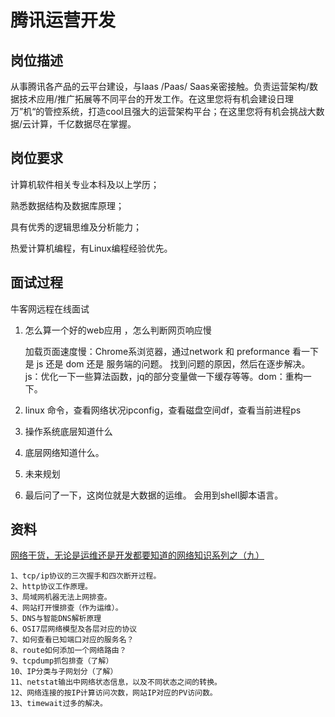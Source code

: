 # 腾讯运营开发

## 岗位描述

从事腾讯各产品的云平台建设，与Iaas /Paas/ Saas亲密接触。负责运营架构/数据技术应用/推广拓展等不同平台的开发工作。在这里您将有机会建设日理万”机“的管控系统，打造cool且强大的运营架构平台；在这里您将有机会挑战大数据/云计算，千亿数据尽在掌握。

## 岗位要求

计算机软件相关专业本科及以上学历；

熟悉数据结构及数据库原理；

具有优秀的逻辑思维及分析能力；

热爱计算机编程，有Linux编程经验优先。



## 面试过程

牛客网远程在线面试

1. 怎么算一个好的web应用 ，怎么判断网页响应慢 

   加载页面速度慢：Chrome系浏览器，通过network 和 preformance 看一下是 js 还是 dom 还是 服务端的问题。 找到问题的原因，然后在逐步解决。js：优化一下一些算法函数，jq的部分变量做一下缓存等等。dom：重构一下。

2. linux 命令，查看网络状况ipconfig，查看磁盘空间df，查看当前进程ps 

3. 操作系统底层知道什么

4. 底层网络知道什么。

5. 未来规划

6. 最后问了一下，这岗位就是大数据的运维。 会用到shell脚本语言。




## 资料

[网络干货，无论是运维还是开发都要知道的网络知识系列之（九）](https://www.cnblogs.com/renfanzi/p/5769378.html)

```
1、tcp/ip协议的三次握手和四次断开过程。
2、http协议工作原理。
3、局域网机器无法上网排查。
4、网站打开慢排查（作为运维）。
5、DNS与智能DNS解析原理
6、OSI7层网络模型及各层对应的协议
7、如何查看已知端口对应的服务名？
8、route如何添加一个网络路由？
9、tcpdump抓包排查（了解）
10、IP分类与子网划分（了解）
11、netstat输出中网络状态信息，以及不同状态之间的转换。
12、网络连接的按IP计算访问次数，网站IP对应的PV访问数。
13、timewait过多的解决。
```

